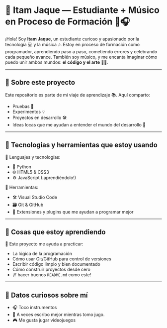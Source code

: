 # 🌟 Itam Jaque — Estudiante + Músico en Proceso de Formación 🚀🎧

¡Hola! Soy **Itam Jaque**, un estudiante curioso y apasionado por la tecnología 💻 y la música 🎶. Estoy en proceso de formación como programador, aprendiendo paso a paso, cometiendo errores y celebrando cada pequeño avance. También soy músico, y me encanta imaginar cómo puedo unir ambos mundos: **el código y el arte** 🎨💾.

---

## 🧠 Sobre este proyecto

Este repositorio es parte de mi viaje de aprendizaje 📚. Aquí comparto:
- Pruebas 🧪
- Experimentos 💡
- Proyectos en desarrollo 🛠️
- Ideas locas que me ayudan a entender el mundo del desarrollo 💭

---

## 🧰 Tecnologías y herramientas que estoy usando

🔹 Lenguajes y tecnologías:
- 🐍 Python
- 🌐 HTML5 & CSS3
- ⚙️ JavaScript (¡aprendiéndolo!)

🔹 Herramientas:
- 🛠️ Visual Studio Code
- 🗃️ Git & GitHub
- 🧩 Extensiones y plugins que me ayudan a programar mejor

---

## 🚧 Cosas que estoy aprendiendo

🧪 Este proyecto me ayuda a practicar:
- La lógica de la programación
- Cómo usar Git/GitHub para control de versiones
- Escribir código limpio y bien documentado
- Cómo construir proyectos desde cero
- ¡Y hacer buenos `README.md` como este!

---

## 🎉 Datos curiosos sobre mí

- 🎧 Toco instrumentos
- 🧃 A veces escribo mejor mientras tomo jugo.
- 🎮 Me gusta jugar videojuegos 
